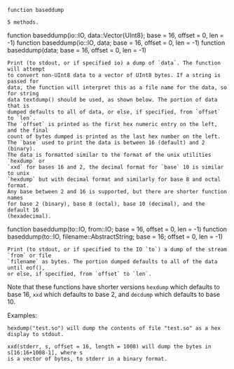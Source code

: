 ```
function baseddump

5 methods.
```

function baseddump(io::IO, data::Vector{UInt8}; base = 16, offset = 0, len = -1) function baseddump(io::IO, data; base = 16, offset = 0, len = -1) function baseddump(data; base = 16, offset = 0, len = -1)

```
Print (to stdout, or if specified io) a dump of `data`. The function will attempt
to convert non-UInt8 data to a vector of UInt8 bytes. If a string is passed for 
data, the function will interpret this as a file name for the data, so for string
data textdump() should be used, as shown below. The portion of data that is 
dumped defaults to all of data, or else, if specified, from `offset` to `len`.
The `offset` is printed as the first hex numeric entry on the left, and the final
count of bytes dumped is printed as the last hex number on the left.
The `base` used to print the data is between 16 (default) and 2 (binary).
The data is formatted similar to the format of the unix utilities `hexdump` or
`xxd` for bases 16 and 2, the decimal format for `base` 10 is similar to unix
`hexdump` but with decimal format and similarly for base 8 and octal format.
Any base between 2 and 16 is supported, but there are shorter function names
for base 2 (binary), base 8 (octal), base 10 (decimal), and the default 16
(hexadecimal).
```

function baseddump(to::IO, from::IO; base = 16, offset = 0, len = -1) function baseddump(to::IO, filename::AbstractString; base = 16; offset = 0, len = -1)

```
Print (to stdout, or if specified to the IO `to`) a dump of the stream `from` or file
`filename` as bytes. The portion dumped defaults to all of the data until eof(),
or else, if specified, from `offset` to `len`.
```

Note that these functions have shorter versions `hexdump` which defaults to base 16, `xxd` which defaults to base 2, and `decdump` which defaults to base 10.

Examples:

```
hexdump("test.so") will dump the contents of file "test.so" as a hex display to stdout.

xxd(stderr, s, offset = 16, length = 1008) will dump the bytes in s[16:16+1008-1], where s
is a vector of bytes, to stderr in a binary format.
```
